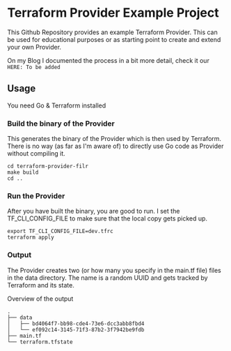 # Terraform Provider Example Project

This Github Repository provides an example Terraform Provider. This can be used
for educational purposes or as starting point to create and extend your own
Provider.

On my Blog I documented the process in a bit more detail, check it our `HERE: To be added`

## Usage
You need Go & Terraform installed

### Build the binary of the Provider
This generates the binary of the Provider which is then used by Terraform.
There is no way (as far as I'm aware of) to directly use Go code as Provider
without compiling it.

```
cd terraform-provider-filr
make build
cd ..
```

### Run the Provider
After you have built the binary, you are good to run. I set the
TF_CLI_CONFIG_FILE to make sure that the local copy gets picked up.

```
export TF_CLI_CONFIG_FILE=dev.tfrc
terraform apply
```

### Output
The Provider creates two (or how many you specify in the main.tf file) files in
the data directory. The name is a random UUID and gets tracked by Terraform and
its state.

Overview of the output
```
.
├── data
│   ├── bd4064f7-bb98-cde4-73e6-dcc3abb8fbd4
│   └── ef092c14-3145-71f3-87b2-3f7942be9fdb
├── main.tf
└── terraform.tfstate
```

